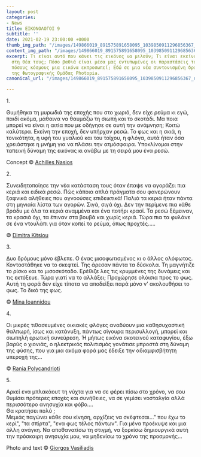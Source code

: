 ```yaml
---
layout: post
categories:
- News
title: ΕΙΚΟΝΟΛΟΓΟΙ 9
subtitle: ''
date: 2021-02-19 23:00:00 +0000
thumb_img_path: "/images/149866019_891575891658095_1039850911296856367_n.jpg"
content_img_path: "/images/149866019_891575891658095_1039850911296856367_n.jpg"
excerpt: Τι είναι αυτό που κάνει τις εικόνες να μιλούν; Τι είναι εκείνο που γεννιέται
  στη θέα τους; Πόσο βαθιά είναι μέσα μας εντυπωμένες οι παραστάσεις του κόσμου και
  πόσους κόσμους μια εικόνα εκπροσωπεί; Εδώ σε μια νέα συντονισμένη δράση με μέλη
  της Φωτογραφικής Ομάδας Photopia.
canonical_url: "/images/149866019_891575891658095_1039850911296856367_n.jpg"

---
```

1\.

Θυμήθηκα τη μυρωδιά της εποχής που στο χωριό, δεν είχε ρεύμα κι εγώ, παιδί ακόμα, μάθαινα να θαυμάζω τη σιωπή και το σκοτάδι. Μα ποια μπορεί να είναι η αιτία που με οδήγησε σε αυτή την ανάμνηση; Κοιτώ καλύτερα. Εκείνη την εποχή, δεν υπήρχαν ρεσώ. Το φως και η σκιά, η τονικότητα, η υφή του γυαλιού και του τοίχου, η φλόγα, αυτά ήταν όσα χρειάστηκε η μνήμη για να πλάσει την ατμόσφαιρα. Υποκλίνομαι στην ταπεινή δύναμη της εικόνας κι ανάβω με τη σειρά μου ένα ρεσώ.

Concept © <a href="https://anikon.org/" target="blank">Achilles Nasios</a>

2\.

Συνειδητοποίησε την νέα κατάσταση τους όταν έπαψε να αγοράζει πια κεριά και ειδικά ρεσώ. Πώς κάποια απλά πράγματα σου φανερώνουν ξαφνικά αλήθειες που αγνοούσες επιδεικτικά! Παλιά τα κεριά ήταν πάντα στη μηνιαία λίστα των αγορών. Σιγά, σιγά όχι. Δεν την περίμενε πια κάθε βράδυ με όλα τα κεριά αναμμένα και ένα ποτήρι κρασί. Τα ρεσώ ξέμειναν, τα κρασιά όχι, τα έπιναν στα βουβά και χωρίς κεριά. Τώρα πια τα φυλάνε σε ένα ντουλάπι για όταν κοπεί το ρεύμα, όπως προχτές…..

© <a href="https://www.facebook.com/dimitra.kitsiou" target="blank"> Dimitra Kitsiou</a>

3\.

Δυο δρόμους μόνο έβλεπε. Ο ένας μισοφωτισμένος κι ο άλλος ολόφωτος. Κοντοστάθηκε να το σκεφτεί. Της άρεσαν πάντα τα δύσκολα. Τη μαγνήτιζε το ρίσκο και το μισοσκόταδο. Ερέθιζε λες τις κρυμμένες της δυνάμεις και τις εκτόξευε. Τώρα γιατί να το αλλάξει; Προχώρησε ολόισια προς το φως. Αυτή τη φορά δεν είχε τίποτα να αποδείξει παρά μόνο ν’ ακολουθήσει το φως. Το δικό της φως.

© <a href="https://www.facebook.com/mina.ioannidou.58" target="blank"> Mina Ioannidou </a>

4\.

Οι μικρές τιθασευμένες οικιακές φλόγες αναδύουν μια καθησυχαστική θαλπωρή, ίσως και κατάνυξη, πάντως σίγουρα περισυλλογή, μπορεί και σιωπηλή ερωτική συνεύρεση. Ή μήπως εικόνα σκοτεινού καταφυγίου, έξω βαρύς ο χιονιάς, ο ηλεκτρικός πολιτισμός γονάτισε μπροστά στη δύναμη της φύσης, που για μια ακόμα φορά μας έδειξε την αδιαμφισβήτητη υπεροχή της...

© <a href="https://www.facebook.com/profile.php?id=100008460452394" target="blank"> Rania Polycandrioti</a>

5\.

Αρκεί ενα μπλακάουτ τη νύχτα για να σε φέρει πίσω στο χρόνο, να σου θυμίσει πρότερες εποχές και συνήθειες, να σε γεμίσει νοσταλγία αλλά περισσότερο ανησυχία και φόβο....  
Θα κρατήσει πολύ ;  
Μεμιάς παγώνει κάθε σου κίνηση, αρχίζεις να σκέφτεσαι..." που έχω το κερί", "τα σπίρτα", "ενα φως τέλος πάντων". Για μένα προέκυψε και μια άλλη ανάγκη. Να αποθανατίσω τη στιγμή, να ξορκίσω δημιουργικά αυτή την πρόσκαιρη ανησυχία μου, να μηδενίσω το χρόνο της προσμονής...

Photo and text © <a href="https://www.facebook.com/gvasiliadis" target="blank"> Giorgos Vasiliadis</a>